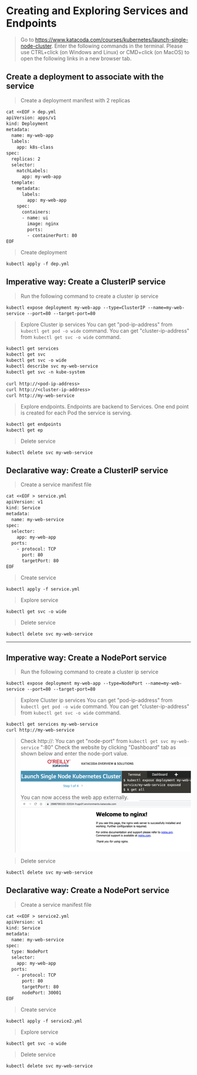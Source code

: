 # Creating and Exploring Services and Endpoints
> Go to https://www.katacoda.com/courses/kubernetes/launch-single-node-cluster. Enter the following commands in the terminal.
Please use CTRL+click (on Windows and Linux) or CMD+click (on MacOS) to open the following links in a new browser tab.

## Create a deployment to associate with the service 
> Create a deployment manifest with 2 replicas
```
cat <<EOF > dep.yml
apiVersion: apps/v1
kind: Deployment
metadata:
  name: my-web-app
  labels:
    app: k8s-class
spec:
  replicas: 2
  selector:
    matchLabels:
      app: my-web-app
  template:
    metadata:
      labels:
        app: my-web-app
    spec:
      containers:
      - name: ui
        image: nginx
        ports:
        - containerPort: 80
EOF
```
> Create deployment
```
kubectl apply -f dep.yml
```

## Imperative way: Create a ClusterIP service 
> Run the following command to create a cluster ip service
```
kubectl expose deployment my-web-app --type=ClusterIP --name=my-web-service --port=80 --target-port=80
```

> Explore Cluster ip services
> You can get "pod-ip-address" from `kubectl get pod -o wide` command.
> You can get "cluster-ip-address" from `kubectl get svc -o wide` command.
```
kubectl get services
kubectl get svc
kubectl get svc -o wide
kubectl describe svc my-web-service
kubectl get svc -n kube-system

curl http://<pod-ip-address>
curl http://<cluster-ip-address>
curl http://my-web-service
```

> Explore endpoints. Endpoints are backend to Services. One end point is created for each Pod the service is serving. 
```
kubectl get endpoints
kubectl get ep
```

> Delete service
```
kubectl delete svc my-web-service
```

## Declarative way: Create a ClusterIP service 
> Create a service manifest file
```
cat <<EOF > service.yml
apiVersion: v1
kind: Service
metadata:
  name: my-web-service
spec:
  selector:
    app: my-web-app
  ports:
    - protocol: TCP
      port: 80
      targetPort: 80
EOF
```

> Create service
```
kubectl apply -f service.yml
```

> Explore service
```
kubectl get svc -o wide
```

> Delete service
```
kubectl delete svc my-web-service
```

--- 

## Imperative way: Create a NodePort service 
> Run the following command to create a cluster ip service
```
kubectl expose deployment my-web-app --type=NodePort --name=my-web-service --port=80 --target-port=80
```

> Explore Cluster ip services
> You can get "pod-ip-address" from `kubectl get pod -o wide` command.
> You can get "cluster-ip-address" from `kubectl get svc -o wide` command.
```
kubectl get services my-web-service
curl http://my-web-service
```

> Check http://<node-public-ip>:<node-port>
> You can get "node-port" from `kubectl get svc my-web-service` "<node-port>:80"
> Check the website by clicking "Dashboard" tab as shown below and enter the node-port value.
![Opening web app](images/lab5-1.png)
> You can now access the web app externally.
![Opening web app](images/lab5-2.png)

> Delete service
```
kubectl delete svc my-web-service
```

## Declarative way: Create a NodePort service 
> Create a service manifest file
```
cat <<EOF > service2.yml
apiVersion: v1
kind: Service
metadata:
  name: my-web-service
spec:
  type: NodePort
  selector:
    app: my-web-app
  ports:
    - protocol: TCP
      port: 80
      targetPort: 80
      nodePort: 30001
EOF
```

> Create service
```
kubectl apply -f service2.yml
```

> Explore service
```
kubectl get svc -o wide
```

> Delete service
```
kubectl delete svc my-web-service
```